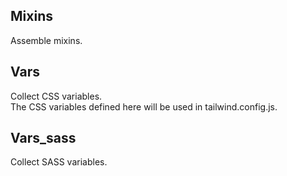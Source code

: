 ## Mixins

Assemble mixins.

## Vars

Collect CSS variables.  
The CSS variables defined here will be used in tailwind.config.js.

## Vars_sass

Collect SASS variables.
